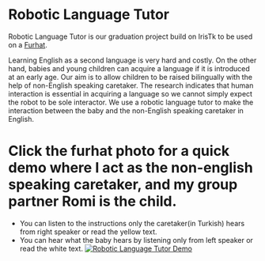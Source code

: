 # Robotic Language Tutor

Robotic Language Tutor is our graduation project build on IrisTk to be used on a [Furhat](https://www.furhatrobotics.com/).

Learning English as a second language is very hard and costly. On the other hand, babies and young children can acquire a language if it is introduced at an early age. Our aim is to allow children to be raised bilingually with the help of non-English speaking caretaker. The research indicates that human interaction is essential in acquiring a language so we cannot simply expect the robot to be sole interactor. We use a robotic language tutor to make the interaction between the baby and the non-English speaking caretaker in English. 


# Click the furhat photo for a quick demo where I act as the non-english speaking caretaker, and my group partner Romi is the child.
- You can listen to the instructions only the caretaker(in Turkish) hears from right speaker or read the yellow text.
- You can hear what the baby hears by listening only from left speaker or read the white text.
[![Robotic Language Tutor Demo](http://www.iristk.net/img/furhat.png)](https://drive.google.com/file/d/1EmNnCGUz4nccqCYer830WXSHSdRoHkF5/view?usp=sharing "Robotic Language Tutor Demo")
